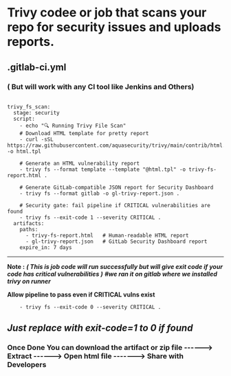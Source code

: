 # Trivy codee or job that scans your repo for security issues and uploads reports.
## .gitlab-ci.yml
### ( But will work with any CI tool like Jenkins and Others)
```

trivy_fs_scan:
  stage: security
  script:
    - echo "🔍 Running Trivy File Scan"
    # Download HTML template for pretty report
    - curl -sSL https://raw.githubusercontent.com/aquasecurity/trivy/main/contrib/html.tpl -o html.tpl

    # Generate an HTML vulnerability report
    - trivy fs --format template --template "@html.tpl" -o trivy-fs-report.html .

    # Generate GitLab-compatible JSON report for Security Dashboard
    - trivy fs --format gitlab -o gl-trivy-report.json .

    # Security gate: fail pipeline if CRITICAL vulnerabilities are found
    - trivy fs --exit-code 1 --severity CRITICAL .
  artifacts:
    paths:
      - trivy-fs-report.html   # Human-readable HTML report
      - gl-trivy-report.json   # GitLab Security Dashboard report
    expire_in: 7 days
```
---
**Note :**  ***( This is job code will run successfully but will give exit code if your code has critical vulnerabilities )***   ***#we ran it on gitlab where we installed trivy on runner***

**Allow pipeline to pass even if CRITICAL vulns exist** 
```
    - trivy fs --exit-code 0 --severity CRITICAL .
```
*Just replace with exit-code=1 to 0 if found*
---

### Once Done You can download the artifact or zip file ------> Extract ------> Open html file -------> Share with Developers
